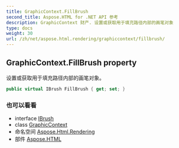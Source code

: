```yaml
---
title: GraphicContext.FillBrush
second_title: Aspose.HTML for .NET API 参考
description: GraphicContext 财产. 设置或获取用于填充路径内部的画笔对象
type: docs
weight: 30
url: /zh/net/aspose.html.rendering/graphiccontext/fillbrush/
---
```

## GraphicContext.FillBrush property

设置或获取用于填充路径内部的画笔对象。

```csharp
public virtual IBrush FillBrush { get; set; }
```

### 也可以看看

* interface [IBrush](../../../aspose.html.drawing/ibrush/)
* class [GraphicContext](../)
* 命名空间 [Aspose.Html.Rendering](../../graphiccontext/)
* 部件 [Aspose.HTML](../../../)


